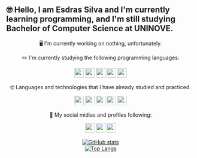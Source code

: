 ## 🤓 Hello, I am Esdras Silva and I'm currently learning programming, and I'm still studying Bachelor of Computer Science at UNINOVE.  

<p align="center">🖥️ I'm currently working on nothing, unfortunately.  </p>

<div align="center">
✏️ I'm currently studying the following programming languages:  

<p>
<img src="https://img.shields.io/badge/javascript-%23F7DF1E.svg?&style=for-the-badge&logo=javascript&logoColor=black" height="25"/>
<img src="https://img.shields.io/badge/c%23%20-%23239120.svg?&style=for-the-badge&logo=c-sharp&logoColor=white" height="25"/>
<img src="https://img.shields.io/badge/Java-%23ED8B00.svg?&style=for-the-badge&logo=java&logoColor=white" height="25"/>
<img src="https://img.shields.io/badge/MySQL-%2300f.svg?&style=for-the-badge&logo=mysql&logoColor=white" height="25"/>
<img src="https://img.shields.io/badge/PL/SQL-%23cc2927.svg?&style=for-the-badge" height="25"/>
</p>
</div>

<div align="center">
🤓 Languages and technologies that I have already studied and practiced.  

<p>
  
<img src="https://img.shields.io/badge/HTML-%23E34F26.svg?&style=for-the-badge&logo=html5&logoColor=white" height="25"/>
<img src="https://img.shields.io/badge/CSS-%231572B6.svg?&style=for-the-badge&logo=css3&logoColor=white" height="25"/>
<img src="https://img.shields.io/badge/Python-%233776AB.svg?&style=for-the-badge&logo=python&logoColor=white" height="25"/>
<img src="https://img.shields.io/badge/C-%23A8B9CC.svg?&style=for-the-badge&logo=c&logoColor=white" height="25"/>
<img src="https://img.shields.io/badge/Linux-%23fcc624.svg?&style=for-the-badge&logo=linux&logoColor=black" height="25"/>

</p>
</div>

<div align="center">
  
🤝 My social midias and profiles following:

<p align="center">
  
<a href="https://github.com/Esdras-Silva-Lima-Junior"><img src="https://img.shields.io/badge/GitHub-%23181717.svg?&style=for-the-badge&logo=github&logoColor=white" height="25"/></a>
<a href="https://www.instagram.com/esdras_14j/" target="_blank"><img src="https://img.shields.io/badge/Instagram-%23E4405F.svg?&style=for-the-badge&logo=instagram&logoColor=white" height="25"/></a>
<a href="https://www.linkedin.com/in/esdras-silva-de-lima-junior-968879231/" target="_blank"><img src="https://img.shields.io/badge/LinkedIn-%230077B5.svg?&style=for-the-badge&logo=linkedin&logoColor=white" height="25"/></a>

</p>

</div>

<div align="center"> 

<a href="https://github.com/Esdras-Silva-Lima-Junior">[![GitHub stats](https://github-readme-stats.vercel.app/api?username=Esdras-Silva-Lima-Junior&show_icons=true&theme=dracula&custom_title=GitHub&custom_icon=https://github.com/anuraghazra/github-readme-stats/blob/master/assets/GitHub-Mark-64px.png)](https://github.com/anuraghazra/github-readme-stats)
</a>  
<a href="https://github.com/Esdras-Silva-Lima-Junior">[![Top Langs](https://github-readme-stats.vercel.app/api/top-langs/?username=Esdras-Silva-Lima-Junior&layout=compact&theme=dracula)](https://github.com/Esdras-Silva-Lima-Junior/github-readme-stats)</a>

</div>
